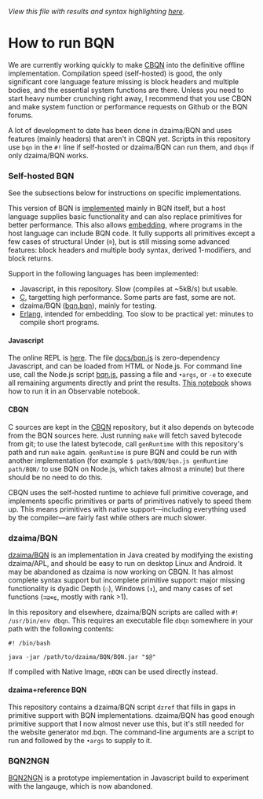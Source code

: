 *View this file with results and syntax highlighting [here](https://mlochbaum.github.io/BQN/running.html).*

# How to run BQN

We are currently working quickly to make [CBQN](https://github.com/dzaima/CBQN) into the definitive offline implementation. Compilation speed (self-hosted) is good, the only significant core language feature missing is block headers and multiple bodies, and the essential system functions are there. Unless you need to start heavy number crunching right away, I recommend that you use CBQN and make system function or performance requests on Github or the BQN forums.

A lot of development to date has been done in dzaima/BQN and uses features (mainly headers) that aren't in CBQN yet. Scripts in this repository use `bqn` in the `#!` line if self-hosted or dzaima/BQN can run them, and `dbqn` if only dzaima/BQN works.

### Self-hosted BQN

See the subsections below for instructions on specific implementations.

This version of BQN is [implemented](implementation/README.md) mainly in BQN itself, but a host language supplies basic functionality and can also replace primitives for better performance. This also allows [embedding](doc/embed.md), where programs in the host language can include BQN code. It fully supports all primitives except a few cases of structural Under (`⌾`), but is still missing some advanced features: block headers and multiple body syntax, derived 1-modifiers, and block returns.

Support in the following languages has been implemented:
- Javascript, in this repository. Slow (compiles at ~5kB/s) but usable.
- [C](https://github.com/dzaima/CBQN), targetting high performance. Some parts are fast, some are not.
- dzaima/BQN ([bqn.bqn](bqn.bqn)), mainly for testing.
- [Erlang](https://github.com/cannadayr/ebqn), intended for embedding. Too slow to be practical yet: minutes to compile short programs.

#### Javascript

The online REPL is [here](https://mlochbaum.github.io/BQN/try.html). The file [docs/bqn.js](docs/bqn.js) is zero-dependency Javascript, and can be loaded from HTML or Node.js. For command line use, call the Node.js script [bqn.js](bqn.js), passing a file and `•args`, or `-e` to execute all remaining arguments directly and print the results. [This notebook](https://observablehq.com/@lsh/bqn) shows how to run it in an Observable notebook.

#### CBQN

C sources are kept in the [CBQN](https://github.com/dzaima/CBQN) repository, but it also depends on bytecode from the BQN sources here. Just running `make` will fetch saved bytecode from git; to use the latest bytecode, call `genRuntime` with this repository's path and run `make` again. `genRuntime` is pure BQN and could be run with another implementation (for example `$ path/BQN/bqn.js genRuntime path/BQN/` to use BQN on Node.js, which takes almost a minute) but there should be no need to do this.

CBQN uses the self-hosted runtime to achieve full primitive coverage, and implements specific primitives or parts of primitives natively to speed them up. This means primitives with native support—including everything used by the compiler—are fairly fast while others are much slower.

### dzaima/BQN

[dzaima/BQN](https://github.com/dzaima/BQN/) is an implementation in Java created by modifying the existing dzaima/APL, and should be easy to run on desktop Linux and Android. It may be abandoned as dzaima is now working on CBQN. It has almost complete syntax support but incomplete primitive support: major missing functionality is dyadic Depth (`⚇`), Windows (`↕`), and many cases of set functions (`⊐⊒∊⍷`, mostly with rank >1).

In this repository and elsewhere, dzaima/BQN scripts are called with `#! /usr/bin/env dbqn`. This requires an executable file `dbqn` somewhere in your path with the following contents:

    #! /bin/bash

    java -jar /path/to/dzaima/BQN/BQN.jar "$@"

If compiled with Native Image, `nBQN` can be used directly instead.

#### dzaima+reference BQN

This repository contains a dzaima/BQN script `dzref` that fills in gaps in primitive support with BQN implementations. dzaima/BQN has good enough primitive support that I now almost never use this, but it's still needed for the website generator md.bqn. The command-line arguments are a script to run and followed by the `•args` to supply to it.

### BQN2NGN

[BQN2NGN](https://github.com/mlochbaum/BQN2NGN) is a prototype implementation in Javascript build to experiment with the langauge, which is now abandoned.
